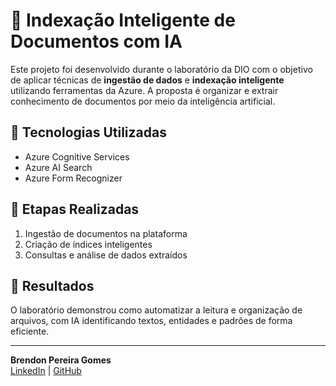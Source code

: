 # 🧠 Indexação Inteligente de Documentos com IA

Este projeto foi desenvolvido durante o laboratório da DIO com o objetivo de aplicar técnicas de **ingestão de dados** e **indexação inteligente** utilizando ferramentas da Azure. A proposta é organizar e extrair conhecimento de documentos por meio da inteligência artificial.

## 🔧 Tecnologias Utilizadas
- Azure Cognitive Services
- Azure AI Search
- Azure Form Recognizer

## 📌 Etapas Realizadas
1. Ingestão de documentos na plataforma
2. Criação de índices inteligentes
3. Consultas e análise de dados extraídos

## 📌 Resultados
O laboratório demonstrou como automatizar a leitura e organização de arquivos, com IA identificando textos, entidades e padrões de forma eficiente.

---

**Brendon Pereira Gomes**  
[LinkedIn](https://www.linkedin.com/in/pereiragomesbrendon) | [GitHub](https://github.com/PereiraGomesBrendon)
